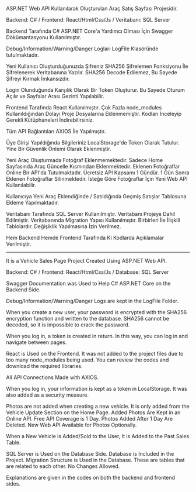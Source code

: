 ASP.NET Web API Kullanılarak Oluşturulan Araç Satış Sayfası Projesidir.

Backend: C#  /  Frontend: React/Html/Css/Js  /  Veritabanı: SQL Server

Backend Tarafında C# ASP.NET Core'a Yardımcı Olması İçin Swagger Dökümantasyonu Kullanılmıştır. 

Debug/Information/Warning/Danger Logları LogFile Klasöründe tutulmaktadır.

Yeni Kullanıcı Oluşturduğunuzda Şifreniz SHA256 Şifrelemen Fonksiyonu İle Şifrelenerek Veritabanına Yazılır. SHA256 Decode Edilemez, Bu Sayede Şifreyi Kırmak İmkansızdır.

Login Olunduğunda Karşılık Olarak Bir Token Oluşturur. Bu Sayede Oturum Açılır ve Sayfalar Arası Gezinti Yapılabilir.

Frontend Tarafında React Kullanılmıştır. Çok Fazla node_modules Kullanıldığından Dolayı Proje Dosyalarına Eklenmemiştir. Kodları İnceleyip Gerekli Kütüphaneleri İndirebilirsiniz.

Tüm API Bağlantıları AXIOS İle Yapılmıştır.

Üye Girişi Yapıldığında Bilgileriniz LocalStorage'de Token Olarak Tutulur. Yine Bir Güvenlik Önlemi Olarak Eklenmiştir.

Yeni Araç Oluşturmada Fotoğraf Eklenmemektedir. Sadece Home Sayfasında Araç Güncelle Kısmından Eklenmektedir. Eklenen Fotoğraflar Online Bir API'da Tutulmaktadır. Ücretsiz API Kapsamı 1 Gündür. 1 Gün Sonra Eklenen Fotoğraflar Silinmektedir. İsteğe Göre Fotoğraflar İçin Yeni Web API Kullanılabilir.

Kullanıcıya Yeni Araç Eklendiğinde / Satıldığında Geçmiş Satışlar Tablosuna Ekleme Yapılmaktadır.

Veritabanı Tarafında SQL Server Kullanılmıştır. Veritabanı Projeye Dahil Edilmiştir. Veritabanında Migration Yapısı Kullanılmıştır. Birbirleri İle İlişkili Tablolardır. Değişiklik Yapılmasına İzin Verilmez.

Hem Backend Hemde Frontend Tarafında Ki Kodlarda Açıklamalar Verilmiştir. 

-------------------------------------------------------------------------------------------

It is a Vehicle Sales Page Project Created Using ASP.NET Web API.

Backend: C# / Frontend: React/Html/Css/Js / Database: SQL Server

Swagger Documentation was Used to Help C# ASP.NET Core on the Backend Side. 

Debug/Information/Warning/Danger Logs are kept in the LogFile Folder.

When you create a new user, your password is encrypted with the SHA256 encryption function and written to the database. SHA256 cannot be decoded, so it is impossible to crack the password.

When you log in, a token is created in return. In this way, you can log in and navigate between pages.

React is Used on the Frontend. It was not added to the project files due to too many node_modules being used. You can review the codes and download the required libraries.

All API Connections Made with AXIOS.

When you log in, your information is kept as a token in LocalStorage. It was also added as a security measure.

Photos are not added when creating a new vehicle. It is only added from the Vehicle Update Section on the Home Page. Added Photos Are Kept in an Online API. Free API Coverage is 1 Day. Photos Added After 1 Day Are Deleted. New Web API Available for Photos Optionally.

When a New Vehicle is Added/Sold to the User, It is Added to the Past Sales Table.

SQL Server is Used on the Database Side. Database is Included in the Project. Migration Structure is Used in the Database. These are tables that are related to each other. No Changes Allowed.

Explanations are given in the codes on both the backend and frontend sides.